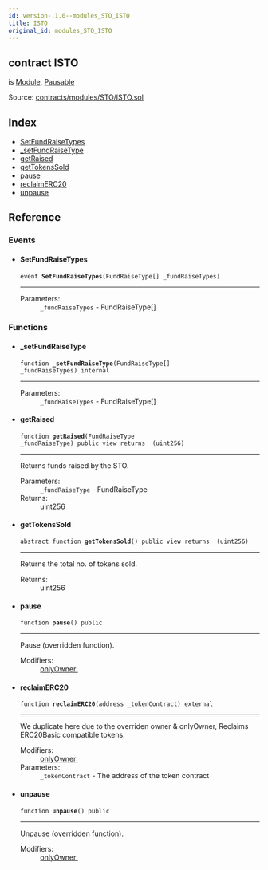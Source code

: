 ```yaml
---
id: version-.1.0--modules_STO_ISTO
title: ISTO
original_id: modules_STO_ISTO
---
```


<div class="contract-doc"><div class="contract"><h2 class="contract-header"><span class="contract-kind">contract</span> ISTO</h2><p class="base-contracts"><span>is</span> <a href="modules_Module.html">Module</a><span>, </span><a href="Pausable.html">Pausable</a></p><div class="source">Source: <a href="https://github.com/PolymathNetwork/polymath-core/blob/v2.0.0/contracts/modules/STO/ISTO.sol" target="_blank">contracts/modules/STO/ISTO.sol</a></div></div><div class="index"><h2>Index</h2><ul><li><a href="modules_STO_ISTO.html#SetFundRaiseTypes">SetFundRaiseTypes</a></li><li><a href="modules_STO_ISTO.html#_setFundRaiseType">_setFundRaiseType</a></li><li><a href="modules_STO_ISTO.html#getRaised">getRaised</a></li><li><a href="modules_STO_ISTO.html#getTokensSold">getTokensSold</a></li><li><a href="modules_STO_ISTO.html#pause">pause</a></li><li><a href="modules_STO_ISTO.html#reclaimERC20">reclaimERC20</a></li><li><a href="modules_STO_ISTO.html#unpause">unpause</a></li></ul></div><div class="reference"><h2>Reference</h2><div class="events"><h3>Events</h3><ul><li><div class="item event"><span id="SetFundRaiseTypes" class="anchor-marker"></span><h4 class="name">SetFundRaiseTypes</h4><div class="body"><code class="signature">event <strong>SetFundRaiseTypes</strong><span>(FundRaiseType[] _fundRaiseTypes) </span></code><hr/><dl><dt><span class="label-parameters">Parameters:</span></dt><dd><div><code>_fundRaiseTypes</code> - FundRaiseType[]</div></dd></dl></div></div></li></ul></div><div class="functions"><h3>Functions</h3><ul><li><div class="item function"><span id="_setFundRaiseType" class="anchor-marker"></span><h4 class="name">_setFundRaiseType</h4><div class="body"><code class="signature">function <strong>_setFundRaiseType</strong><span>(FundRaiseType[] _fundRaiseTypes) </span><span>internal </span></code><hr/><dl><dt><span class="label-parameters">Parameters:</span></dt><dd><div><code>_fundRaiseTypes</code> - FundRaiseType[]</div></dd></dl></div></div></li><li><div class="item function"><span id="getRaised" class="anchor-marker"></span><h4 class="name">getRaised</h4><div class="body"><code class="signature">function <strong>getRaised</strong><span>(FundRaiseType _fundRaiseType) </span><span>public </span><span>view </span><span>returns  (uint256) </span></code><hr/><div class="description"><p>Returns funds raised by the STO.</p></div><dl><dt><span class="label-parameters">Parameters:</span></dt><dd><div><code>_fundRaiseType</code> - FundRaiseType</div></dd><dt><span class="label-return">Returns:</span></dt><dd>uint256</dd></dl></div></div></li><li><div class="item function"><span id="getTokensSold" class="anchor-marker"></span><h4 class="name">getTokensSold</h4><div class="body"><code class="signature"><span>abstract </span>function <strong>getTokensSold</strong><span>() </span><span>public </span><span>view </span><span>returns  (uint256) </span></code><hr/><div class="description"><p>Returns the total no. of tokens sold.</p></div><dl><dt><span class="label-return">Returns:</span></dt><dd>uint256</dd></dl></div></div></li><li><div class="item function"><span id="pause" class="anchor-marker"></span><h4 class="name">pause</h4><div class="body"><code class="signature">function <strong>pause</strong><span>() </span><span>public </span></code><hr/><div class="description"><p>Pause (overridden function).</p></div><dl><dt><span class="label-modifiers">Modifiers:</span></dt><dd><a href="modules_Module.html#onlyOwner">onlyOwner </a></dd></dl></div></div></li><li><div class="item function"><span id="reclaimERC20" class="anchor-marker"></span><h4 class="name">reclaimERC20</h4><div class="body"><code class="signature">function <strong>reclaimERC20</strong><span>(address _tokenContract) </span><span>external </span></code><hr/><div class="description"><p>We duplicate here due to the overriden owner &amp; onlyOwner, Reclaims ERC20Basic compatible tokens.</p></div><dl><dt><span class="label-modifiers">Modifiers:</span></dt><dd><a href="modules_Module.html#onlyOwner">onlyOwner </a></dd><dt><span class="label-parameters">Parameters:</span></dt><dd><div><code>_tokenContract</code> - The address of the token contract</div></dd></dl></div></div></li><li><div class="item function"><span id="unpause" class="anchor-marker"></span><h4 class="name">unpause</h4><div class="body"><code class="signature">function <strong>unpause</strong><span>() </span><span>public </span></code><hr/><div class="description"><p>Unpause (overridden function).</p></div><dl><dt><span class="label-modifiers">Modifiers:</span></dt><dd><a href="modules_Module.html#onlyOwner">onlyOwner </a></dd></dl></div></div></li></ul></div></div></div>
